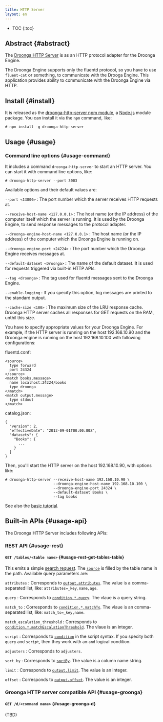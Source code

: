 ```yaml
---
title: HTTP Server
layout: en
---
```


* TOC
{:toc}

## Abstract {#abstract}

The [Droonga HTTP Server][droonga-http-server] is as an HTTP protocol adapter for the Droonga Engine.

The Droonga Engine supports only the fluentd protocol, so you have to use `fluent-cat` or something, to communicate with the Drooga Engine.
This application provides ability to communicate with the Droonga Engine via HTTP.

## Install {#install}

It is released as the [droonga-http-server npm module][], a [Node.js][] module package.
You can install it via the `npm` command, like:

    # npm install -g droonga-http-server

## Usage {#usage}

### Command line options {#usage-command}

It includes a command `droonga-http-server` to start an HTTP server.
You can start it with command line options, like:

    # droonga-http-server --port 3003

Available options and their default values are:

`--port <13000>`
: The port number which the server receives HTTP requests at.

`--receive-host-name <127.0.0.1>`
: The host name (or the IP address) of the computer itself which the server is running.
  It is used by the Droonga Engine, to send response messages to the protocol adapter.

`--droonga-engine-host-name <127.0.0.1>`
: The host name (or the IP address) of the computer which the Droonga Engine is running on.

`--droonga-engine-port <24224>`
: The port number which the Droonga Engine receives messages at.

`--default-dataset <Droonga>`
: The name of the default dataset.
  It is used for requests triggered via built-in HTTP APIs.

`--tag <droonga>`
: The tag used for fluentd messages sent to the Droonga Engine.

`--enable-logging`
: If you specify this option, log messages are printed to the standard output.

`--cache-size <100>`
: The maximum size of the LRU response cache.
  Droonga HTTP server caches all responses for GET requests on the RAM, unthil this size.

You have to specify appropriate values for your Droonga Engine. For example, if the HTTP server is running on the host 192.168.10.90 and the Droonga engine is running on the host 192.168.10.100 with following configurations:

fluentd.conf:

    <source>
      type forward
      port 24324
    </source>
    <match books.message>
      name localhost:24224/books
      type droonga
    </match>
    <match output.message>
      type stdout
    </match>

catalog.json:

    {
      "version": 2,
      "effectiveDate": "2013-09-01T00:00:00Z",
      "datasets": {
        "Books": {
          ...
        }
      }
    }

Then, you'll start the HTTP server on the host 192.168.10.90, with options like:

    # droonga-http-server --receive-host-name 192.168.10.90 \
                          --droonga-engine-host-name 192.168.10.100 \
                          --droonga-engine-port 24324 \
                          --default-dataset Books \
                          --tag books

See also the [basic tutorial][].

## Built-in APIs {#usage-api}

The Droonga HTTP Server includes following APIs:

### REST API {#usage-rest}

#### `GET /tables/<table name>` {#usage-rest-get-tables-table}

This emits a simple [search request](../commands/search/).
The [`source`](../commands/search/#query-source) is filled by the table name in the path.
Available query parameters are:

`attributes`
: Corresponds to [`output.attributes`](../commands/search/#query-output).
  The value is a comma-separated list, like: `attributes=_key,name,age`.

`query`
: Corresponds to [`condition.*.query`](../commands/search/#query-condition-query-syntax-hash).
  The vlaue is a query string.

`match_to`
: Corresponds to [`condition.*.matchTo`](../commands/search/#query-condition-query-syntax-hash).
  The vlaue is an comma-separated list, like: `match_to=_key,name`.

`match_escalation_threshold`
: Corresponds to [`condition.*.matchEscalationThreshold`](../commands/search/#query-condition-query-syntax-hash).
  The vlaue is an integer.

`script`
: Corresponds to [`condition`](../commands/search/#query-condition-query-syntax-hash) in the script syntax.
  If you specity both `query` and `script`, then they work with an `and` logical condition.

`adjusters`
: Corresponds to `adjusters`.

`sort_by`
: Corresponds to [`sortBy`](../commands/search/#query-sortBy).
  The value is a column name string.

`limit`
: Corresponds to [`output.limit`](../commands/search/#query-output).
  The value is an integer.

`offset`
: Corresponds to [`output.offset`](../commands/search/#query-output).
  The value is an integer.

### Groonga HTTP server compatible API {#usage-groonga}

#### `GET /d/<command name>` {#usage-groonga-d}

(TBD)


  [basic tutorial]: ../../tutorial/basic/
  [droonga-http-server]: https://github.com/droonga/droonga-http-server
  [droonga-http-server npm module]: https://npmjs.org/package/droonga-http-server
  [Node.js]: http://nodejs.org/
